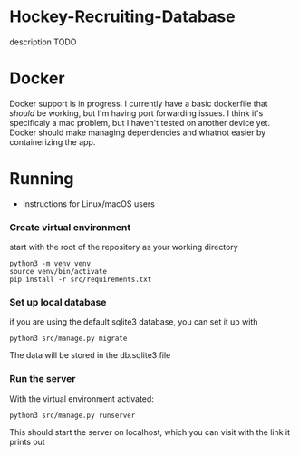 # Hockey-Recruiting-Database

description TODO

# Docker
Docker support is in progress. I currently have a basic dockerfile that _should_ be working, but I'm having port forwarding issues. I think it's specificaly a mac problem, but I haven't tested on another device yet. Docker should make managing dependencies and whatnot easier by containerizing the app.

# Running
- Instructions for Linux/macOS users
### Create virtual environment
start with the root of the repository as your working directory
```commandline
python3 -m venv venv
source venv/bin/activate
pip install -r src/requirements.txt
```

### Set up local database
if you are using the default sqlite3 database, you can set it up with
```commandline
python3 src/manage.py migrate
```
The data will be stored in the db.sqlite3 file

### Run the server
With the virtual environment activated:
```commandline
python3 src/manage.py runserver
```
This should start the server on localhost, which you can visit with the link it prints out

